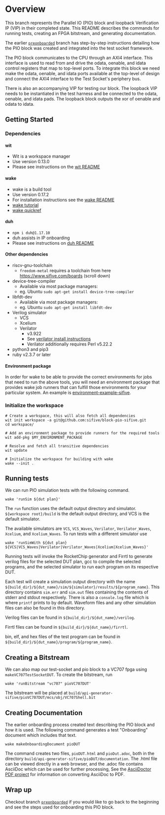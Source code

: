 # Overview

This branch represents the Parallel IO (PIO) block and loopback Verification IP (VIP) in their completed state. 
This README describes the commands for running tests, creating an FPGA bitstream, and generating documentation.

The earlier [`preonboarded`](https://github.com/sifive/block-pio-sifive/blob/preonboarded/README.md) branch has step-by-step 
instructions detailing how the PIO block was created and integrated into the test socket framework.

The PIO block communicates to the CPU through an AXI4 interface. 
This interface is used to read from and drive the odata, oenable, and idata control registers that map to top-level ports. To integrate this block we need make the odata, oenable, and idata ports available at the top-level of design and connect the AXI4 interface to the Test Socket's periphery bus.

There is also an accompanying VIP for testing our block. 
The loopback VIP needs to be instantiated in the test harness and be connected to the odata, oenable, and idata pads. 
The loopback block outputs the xor of oenable and odata to idata.


## Getting Started

### Dependencies

#### wit

* Wit is a workspace manager
* Use version 0.13.0
* Please see instructions on the [wit README](https://github.com/sifive/wit)

#### wake

* wake is a build tool
* Use version 0.17.2
* For installation instructions see the [wake README](https://github.com/sifive/wake/tree/v0.17.2#installing-dependencies)
* [wake tutorial](https://github.com/sifive/wake/blob/v0.17.2/share/doc/wake/tutorial.md)
* [wake quickref](https://github.com/sifive/wake/blob/v0.17.2/share/doc/wake/quickref.md)

#### duh

* `npm i duh@1.17.10`
* duh assists in IP onboarding
* Please see instructions on [duh README](https://github.com/sifive/duh)

#### Other dependencies

* riscv-gnu-toolchain
  * `freedom-metal` requires a toolchain from here https://www.sifive.com/boards (scroll down)
* device-tree-compiler
  * Available via most package managers:
  * eg. Ubuntu `sudo apt-get install device-tree-compiler`
* libfdt-dev
  * Available via most package managers:
  * eg. Ubuntu `sudo apt-get install libfdt-dev`
* Verilog simulator
  * VCS
  * Xcelium
  * Verilator
    *  v3.922
    * See [verilator install instructions](https://www.veripool.org/projects/verilator/wiki/Installing)
    * Verilator additionally requires Perl v5.22.2
* python3 and pip3
* ruby v2.3.7 or later

#### Environment package
In order for wake to be able to provide the correct environments for jobs
that need to run the above tools, you will need an environment package that
provides wake job runners that can fulfill those environments for your
particular system. An example is
[environment-example-sifive](https://github.com/sifive/environment-example-sifive).

### Initialize the workspace
```
# Create a workspace, this will also fetch all dependencies
wit init workspace -a git@github.com:sifive/block-pio-sifive.git
cd workspace/

# Add an environment package to provide runners for the required tools
wit add-pkg $MY_ENVIRONMENT_PACKAGE

# Resolve and fetch all transitive dependencies
wit update

# Initialize the workspace for building with wake
wake --init .
```

## Running tests

We can run PIO simulation tests with the following command.
```
wake 'runSim ${dut plan}'
```

The `run` function uses the default output directory and simulator.
`${workspace root}/build` is the default output directory, and VCS is the default
simulator.

The available simulators are `VCS`, `VCS_Waves`, `Verilator`, `Verilator_Waves`,
`Xcelium`, and `Xcelium_Waves`. To run tests with a different simulator use
```
wake 'runSimWith ${dut plan} ${VCS|VCS_Waves|Verilator|Verilator_Waves|Xcelium|Xcelium_Waves}'
```

Running tests will invoke the RocketChip generator and Firrtl to
generate verilog files for the selected DUT plan, gcc to compile the selected
programs, and the selected simulator to run each program on its respective DUT.

Each test will create a simulation output directory with the name
`${build_dir}/${dut_name}/sim/${simulator}/results/${program_name}`. This directory
contains `sim.err` and `sim.out` files containing the contents of stderr and
stdout respectively. There is also a `console.log` file which is where `printf`
prints to by default. Waveform files and any other simulation files can also
be found in this directory.

Verilog files can be found in `${build_dir}/${dut_name}/verilog`.

Firrtl files can be found in `${build_dir}/${dut_name}/firrtl`.

bin, elf, and hex files of the test program can be found in
`${build_dir}/${dut_name}/program/${program_name}`.

## Creating a Bitstream

We can also map our test-socket and pio block to a VC707 fpga using `makeVC707TestSocketDUT`.
To create the bitstream, run
```
wake 'runBitstream "vc707" pioVC707DUT'
```
The bitstream will be placed at `build/api-generator-sifive/pioVC707DUT/mcs/obj/VC707Shell.bit`


## Creating Documentation
The earlier onboarding process created text describing the PIO block and how it is used.
The following command generates a test "Onboarding" document which includes that text.
```
wake makeOnboardingDocument pioDUT
```
The command creates two files, `pioDUT.html` and `pioDut.adoc`, both in the directory `build/api-generator-sifive/pioDUT/documentation`. 
The .html file can be viewed directly in a web browser, and the .adoc file contains AsciiDoc which can be used for further processing,
See the [AsciiDoctor PDF project](https://asciidoctor.org/docs/asciidoctor-pdf) for information on converting AsciiDoc to PDF.


## Wrap up
Checkout branch [`preonboarded`](https://github.com/sifive/block-pio-sifive/blob/preonboarded/README.md) 
if you would like to go back to the beginning and see the steps used for onboarding this PIO block.
